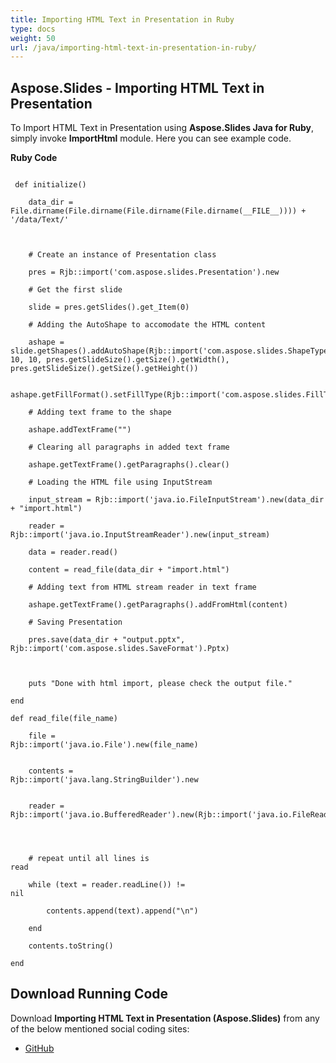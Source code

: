 ```yaml
---
title: Importing HTML Text in Presentation in Ruby
type: docs
weight: 50
url: /java/importing-html-text-in-presentation-in-ruby/
---
```


## **Aspose.Slides - Importing HTML Text in Presentation**
To Import HTML Text in Presentation using **Aspose.Slides Java for Ruby**, simply invoke **ImportHtml** module. Here you can see example code.

**Ruby Code**

```

 def initialize()

    data_dir = File.dirname(File.dirname(File.dirname(File.dirname(__FILE__)))) + '/data/Text/'



    # Create an instance of Presentation class

    pres = Rjb::import('com.aspose.slides.Presentation').new

    # Get the first slide

    slide = pres.getSlides().get_Item(0)

    # Adding the AutoShape to accomodate the HTML content

    ashape = slide.getShapes().addAutoShape(Rjb::import('com.aspose.slides.ShapeType').Rectangle, 10, 10, pres.getSlideSize().getSize().getWidth(), pres.getSlideSize().getSize().getHeight())

    ashape.getFillFormat().setFillType(Rjb::import('com.aspose.slides.FillType').NoFill)

    # Adding text frame to the shape

    ashape.addTextFrame("")

    # Clearing all paragraphs in added text frame

    ashape.getTextFrame().getParagraphs().clear()

    # Loading the HTML file using InputStream

    input_stream = Rjb::import('java.io.FileInputStream').new(data_dir + "import.html")

    reader = Rjb::import('java.io.InputStreamReader').new(input_stream)

    data = reader.read()

    content = read_file(data_dir + "import.html")

    # Adding text from HTML stream reader in text frame

    ashape.getTextFrame().getParagraphs().addFromHtml(content)

    # Saving Presentation

    pres.save(data_dir + "output.pptx", Rjb::import('com.aspose.slides.SaveFormat').Pptx)



    puts "Done with html import, please check the output file."

end

def read_file(file_name)

    file = Rjb::import('java.io.File').new(file_name)                                                                      

    contents = Rjb::import('java.lang.StringBuilder').new                                                                                                                                                                                                                                                                                                                          

    reader = Rjb::import('java.io.BufferedReader').new(Rjb::import('java.io.FileReader').new(file))                                                                              



    # repeat until all lines is read                                                                  

    while (text = reader.readLine()) != nil                                                     

        contents.append(text).append("\n")

    end   

    contents.toString()         

end   

```
## **Download Running Code**
Download **Importing HTML Text in Presentation (Aspose.Slides)** from any of the below mentioned social coding sites:

- [GitHub](https://github.com/aspose-slides/Aspose.Slides-for-Java/blob/master/Plugins/Aspose_Slides_Java_for_Ruby/lib/asposeslidesjava/Text/importhtml.rb)
